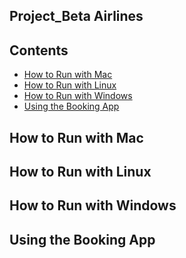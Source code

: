 ## Project_Beta Airlines

 ## Contents
* [How to Run with Mac](#How-to-Run-with-Mac)
* [How to Run with Linux](#How-to-Run-with-Linux)
* [How to Run with Windows](#How-to-Run-with-Windows)
* [Using the Booking App](#Using-the-Booking-App)


## How to Run with Mac

## How to Run with Linux

## How to Run with Windows

## Using the Booking App


